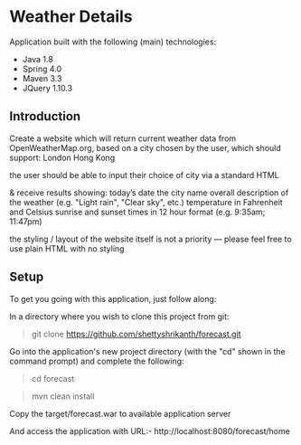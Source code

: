 Weather Details
====================================

Application built with the following (main) technologies:

- Java 1.8
- Spring 4.0
- Maven 3.3
- JQuery 1.10.3

Introduction
------------
Create a website which will return current weather data from OpenWeatherMap.org, based on a city chosen by the user, which should support: 
London
Hong Kong

the user should be able to input their choice of city via a standard HTML <form> & receive results showing: 
today’s date
the city name
overall description of the weather (e.g. "Light rain", "Clear sky", etc.)
temperature in Fahrenheit and Celsius
sunrise and sunset times in 12 hour format (e.g. 9:35am; 11:47pm)

the styling / layout of the website itself is not a priority — please feel free to use plain HTML with no styling

Setup
-----

To get you going with this application, just follow along:

In a directory where you wish to clone this project from git:
> git clone https://github.com/shettyshrikanth/forecast.git

Go into the application's new project directory (with the "cd" shown in the command prompt) and complete the following:
> cd forecast

> mvn clean install

Copy the target/forecast.war to available application server

And access the application with URL:-
http://localhost:8080/forecast/home


